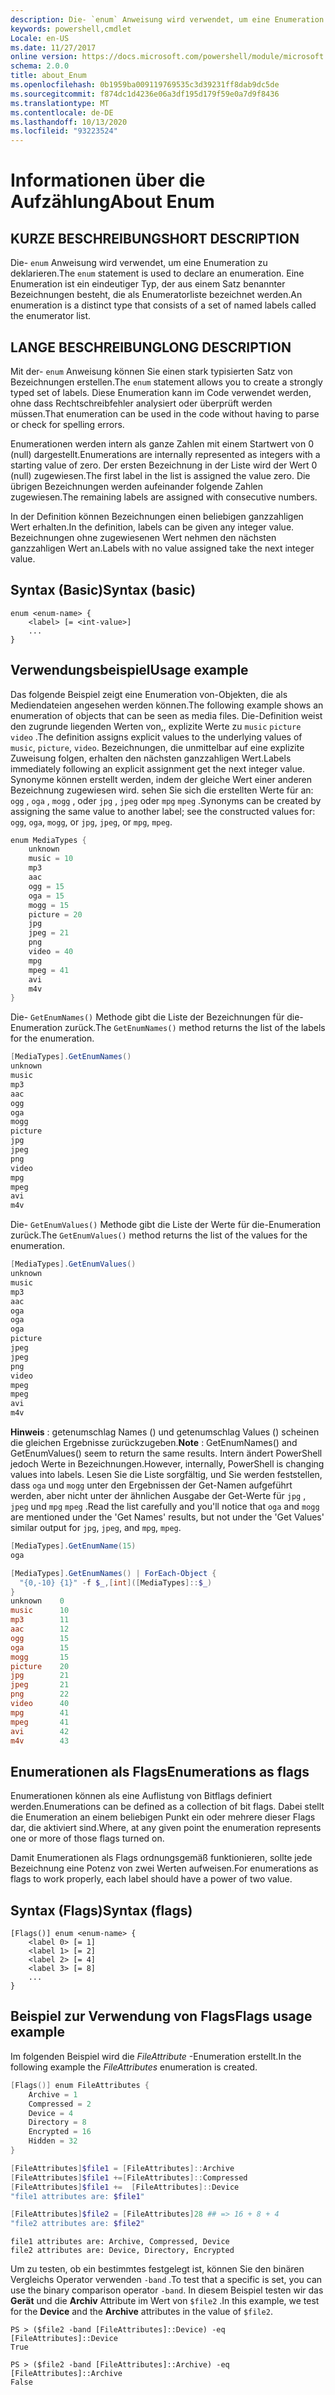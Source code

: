 ```yaml
---
description: Die- `enum` Anweisung wird verwendet, um eine Enumeration zu deklarieren. Eine Enumeration ist ein eindeutiger Typ, der aus einem Satz benannter Bezeichnungen besteht, die als Enumeratorliste bezeichnet werden.
keywords: powershell,cmdlet
Locale: en-US
ms.date: 11/27/2017
online version: https://docs.microsoft.com/powershell/module/microsoft.powershell.core/about/about_enum?view=powershell-5.1&WT.mc_id=ps-gethelp
schema: 2.0.0
title: about_Enum
ms.openlocfilehash: 0b1959ba009119769535c3d39231ff8dab9dc5de
ms.sourcegitcommit: f874dc1d4236e06a3df195d179f59e0a7d9f8436
ms.translationtype: MT
ms.contentlocale: de-DE
ms.lasthandoff: 10/13/2020
ms.locfileid: "93223524"
---
```

# <a name="about-enum"></a><span data-ttu-id="b1ebb-105">Informationen über die Aufzählung</span><span class="sxs-lookup"><span data-stu-id="b1ebb-105">About Enum</span></span>

## <a name="short-description"></a><span data-ttu-id="b1ebb-106">KURZE BESCHREIBUNG</span><span class="sxs-lookup"><span data-stu-id="b1ebb-106">SHORT DESCRIPTION</span></span>

<span data-ttu-id="b1ebb-107">Die- `enum` Anweisung wird verwendet, um eine Enumeration zu deklarieren.</span><span class="sxs-lookup"><span data-stu-id="b1ebb-107">The `enum` statement is used to declare an enumeration.</span></span> <span data-ttu-id="b1ebb-108">Eine Enumeration ist ein eindeutiger Typ, der aus einem Satz benannter Bezeichnungen besteht, die als Enumeratorliste bezeichnet werden.</span><span class="sxs-lookup"><span data-stu-id="b1ebb-108">An enumeration is a distinct type that consists of a set of named labels called the enumerator list.</span></span>

## <a name="long-description"></a><span data-ttu-id="b1ebb-109">LANGE BESCHREIBUNG</span><span class="sxs-lookup"><span data-stu-id="b1ebb-109">LONG DESCRIPTION</span></span>

<span data-ttu-id="b1ebb-110">Mit der- `enum` Anweisung können Sie einen stark typisierten Satz von Bezeichnungen erstellen.</span><span class="sxs-lookup"><span data-stu-id="b1ebb-110">The `enum` statement allows you to create a strongly typed set of labels.</span></span> <span data-ttu-id="b1ebb-111">Diese Enumeration kann im Code verwendet werden, ohne dass Rechtschreibfehler analysiert oder überprüft werden müssen.</span><span class="sxs-lookup"><span data-stu-id="b1ebb-111">That enumeration can be used in the code without having to parse or check for spelling errors.</span></span>

<span data-ttu-id="b1ebb-112">Enumerationen werden intern als ganze Zahlen mit einem Startwert von 0 (null) dargestellt.</span><span class="sxs-lookup"><span data-stu-id="b1ebb-112">Enumerations are internally represented as integers with a starting value of zero.</span></span> <span data-ttu-id="b1ebb-113">Der ersten Bezeichnung in der Liste wird der Wert 0 (null) zugewiesen.</span><span class="sxs-lookup"><span data-stu-id="b1ebb-113">The first label in the list is assigned the value zero.</span></span> <span data-ttu-id="b1ebb-114">Die übrigen Bezeichnungen werden aufeinander folgende Zahlen zugewiesen.</span><span class="sxs-lookup"><span data-stu-id="b1ebb-114">The remaining labels are assigned with consecutive numbers.</span></span>

<span data-ttu-id="b1ebb-115">In der Definition können Bezeichnungen einen beliebigen ganzzahligen Wert erhalten.</span><span class="sxs-lookup"><span data-stu-id="b1ebb-115">In the definition, labels can be given any integer value.</span></span> <span data-ttu-id="b1ebb-116">Bezeichnungen ohne zugewiesenen Wert nehmen den nächsten ganzzahligen Wert an.</span><span class="sxs-lookup"><span data-stu-id="b1ebb-116">Labels with no value assigned take the next integer value.</span></span>

## <a name="syntax-basic"></a><span data-ttu-id="b1ebb-117">Syntax (Basic)</span><span class="sxs-lookup"><span data-stu-id="b1ebb-117">Syntax (basic)</span></span>

```syntax
enum <enum-name> {
    <label> [= <int-value>]
    ...
}
```

## <a name="usage-example"></a><span data-ttu-id="b1ebb-118">Verwendungsbeispiel</span><span class="sxs-lookup"><span data-stu-id="b1ebb-118">Usage example</span></span>

<span data-ttu-id="b1ebb-119">Das folgende Beispiel zeigt eine Enumeration von-Objekten, die als Mediendateien angesehen werden können.</span><span class="sxs-lookup"><span data-stu-id="b1ebb-119">The following example shows an enumeration of objects that can be seen as media files.</span></span> <span data-ttu-id="b1ebb-120">Die-Definition weist den zugrunde liegenden Werten von,, explizite Werte zu `music` `picture` `video` .</span><span class="sxs-lookup"><span data-stu-id="b1ebb-120">The definition assigns explicit values to the underlying values of `music`, `picture`, `video`.</span></span> <span data-ttu-id="b1ebb-121">Bezeichnungen, die unmittelbar auf eine explizite Zuweisung folgen, erhalten den nächsten ganzzahligen Wert.</span><span class="sxs-lookup"><span data-stu-id="b1ebb-121">Labels immediately following an explicit assignment get the next integer value.</span></span> <span data-ttu-id="b1ebb-122">Synonyme können erstellt werden, indem der gleiche Wert einer anderen Bezeichnung zugewiesen wird. sehen Sie sich die erstellten Werte für an: `ogg` , `oga` , `mogg` , oder `jpg` , `jpeg` oder `mpg` `mpeg` .</span><span class="sxs-lookup"><span data-stu-id="b1ebb-122">Synonyms can be created by assigning the same value to another label; see the constructed values for: `ogg`, `oga`, `mogg`, or `jpg`, `jpeg`, or `mpg`, `mpeg`.</span></span>

```powershell
enum MediaTypes {
    unknown
    music = 10
    mp3
    aac
    ogg = 15
    oga = 15
    mogg = 15
    picture = 20
    jpg
    jpeg = 21
    png
    video = 40
    mpg
    mpeg = 41
    avi
    m4v
}
```

<span data-ttu-id="b1ebb-123">Die- `GetEnumNames()` Methode gibt die Liste der Bezeichnungen für die-Enumeration zurück.</span><span class="sxs-lookup"><span data-stu-id="b1ebb-123">The `GetEnumNames()` method returns the list of the labels for the enumeration.</span></span>

```powershell
[MediaTypes].GetEnumNames()
unknown
music
mp3
aac
ogg
oga
mogg
picture
jpg
jpeg
png
video
mpg
mpeg
avi
m4v
```

<span data-ttu-id="b1ebb-124">Die- `GetEnumValues()` Methode gibt die Liste der Werte für die-Enumeration zurück.</span><span class="sxs-lookup"><span data-stu-id="b1ebb-124">The `GetEnumValues()` method returns the list of the values for the enumeration.</span></span>

```powershell
[MediaTypes].GetEnumValues()
unknown
music
mp3
aac
oga
oga
oga
picture
jpeg
jpeg
png
video
mpeg
mpeg
avi
m4v
```

<span data-ttu-id="b1ebb-125">**Hinweis** : getenumschlag Names () und getenumschlag Values () scheinen die gleichen Ergebnisse zurückzugeben.</span><span class="sxs-lookup"><span data-stu-id="b1ebb-125">**Note** : GetEnumNames() and GetEnumValues() seem to return the same results.</span></span>
<span data-ttu-id="b1ebb-126">Intern ändert PowerShell jedoch Werte in Bezeichnungen.</span><span class="sxs-lookup"><span data-stu-id="b1ebb-126">However, internally, PowerShell is changing values into labels.</span></span> <span data-ttu-id="b1ebb-127">Lesen Sie die Liste sorgfältig, und Sie werden feststellen, dass `oga` und `mogg` unter den Ergebnissen der Get-Namen aufgeführt werden, aber nicht unter der ähnlichen Ausgabe der Get-Werte für `jpg` , `jpeg` und `mpg` `mpeg` .</span><span class="sxs-lookup"><span data-stu-id="b1ebb-127">Read the list carefully and you'll notice that `oga` and `mogg` are mentioned under the 'Get Names' results, but not under the 'Get Values' similar output for `jpg`, `jpeg`, and `mpg`, `mpeg`.</span></span>

```powershell
[MediaTypes].GetEnumName(15)
oga

[MediaTypes].GetEnumNames() | ForEach-Object {
  "{0,-10} {1}" -f $_,[int]([MediaTypes]::$_)
}
unknown    0
music      10
mp3        11
aac        12
ogg        15
oga        15
mogg       15
picture    20
jpg        21
jpeg       21
png        22
video      40
mpg        41
mpeg       41
avi        42
m4v        43
```

## <a name="enumerations-as-flags"></a><span data-ttu-id="b1ebb-128">Enumerationen als Flags</span><span class="sxs-lookup"><span data-stu-id="b1ebb-128">Enumerations as flags</span></span>

<span data-ttu-id="b1ebb-129">Enumerationen können als eine Auflistung von Bitflags definiert werden.</span><span class="sxs-lookup"><span data-stu-id="b1ebb-129">Enumerations can be defined as a collection of bit flags.</span></span>
<span data-ttu-id="b1ebb-130">Dabei stellt die Enumeration an einem beliebigen Punkt ein oder mehrere dieser Flags dar, die aktiviert sind.</span><span class="sxs-lookup"><span data-stu-id="b1ebb-130">Where, at any given point the enumeration represents one or more of those flags turned on.</span></span>

<span data-ttu-id="b1ebb-131">Damit Enumerationen als Flags ordnungsgemäß funktionieren, sollte jede Bezeichnung eine Potenz von zwei Werten aufweisen.</span><span class="sxs-lookup"><span data-stu-id="b1ebb-131">For enumerations as flags to work properly, each label should have a power of two value.</span></span>

## <a name="syntax-flags"></a><span data-ttu-id="b1ebb-132">Syntax (Flags)</span><span class="sxs-lookup"><span data-stu-id="b1ebb-132">Syntax (flags)</span></span>

```syntax
[Flags()] enum <enum-name> {
    <label 0> [= 1]
    <label 1> [= 2]
    <label 2> [= 4]
    <label 3> [= 8]
    ...
}
```

## <a name="flags-usage-example"></a><span data-ttu-id="b1ebb-133">Beispiel zur Verwendung von Flags</span><span class="sxs-lookup"><span data-stu-id="b1ebb-133">Flags usage example</span></span>

<span data-ttu-id="b1ebb-134">Im folgenden Beispiel wird die *FileAttribute* -Enumeration erstellt.</span><span class="sxs-lookup"><span data-stu-id="b1ebb-134">In the following example the *FileAttributes* enumeration is created.</span></span>

```powershell
[Flags()] enum FileAttributes {
    Archive = 1
    Compressed = 2
    Device = 4
    Directory = 8
    Encrypted = 16
    Hidden = 32
}

[FileAttributes]$file1 = [FileAttributes]::Archive
[FileAttributes]$file1 +=[FileAttributes]::Compressed
[FileAttributes]$file1 +=  [FileAttributes]::Device
"file1 attributes are: $file1"

[FileAttributes]$file2 = [FileAttributes]28 ## => 16 + 8 + 4
"file2 attributes are: $file2"
```

```output
file1 attributes are: Archive, Compressed, Device
file2 attributes are: Device, Directory, Encrypted
```

<span data-ttu-id="b1ebb-135">Um zu testen, ob ein bestimmtes festgelegt ist, können Sie den binären Vergleichs Operator verwenden `-band` .</span><span class="sxs-lookup"><span data-stu-id="b1ebb-135">To test that a specific is set, you can use the binary comparison operator `-band`.</span></span> <span data-ttu-id="b1ebb-136">In diesem Beispiel testen wir das **Gerät** und die **Archiv** Attribute im Wert von `$file2` .</span><span class="sxs-lookup"><span data-stu-id="b1ebb-136">In this example, we test for the **Device** and the **Archive** attributes in the value of `$file2`.</span></span>

```
PS > ($file2 -band [FileAttributes]::Device) -eq [FileAttributes]::Device
True

PS > ($file2 -band [FileAttributes]::Archive) -eq [FileAttributes]::Archive
False
```
